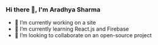 ### Hi there 👋, I'm Aradhya Sharma
  
- 🔭 I’m currently working on a site
- 🌱 I’m currently learning React.js and Firebase
- 👯 I’m looking to collaborate on an open-source project

